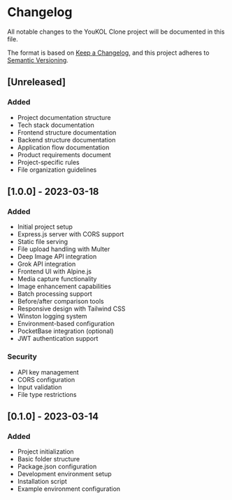 # Changelog

All notable changes to the YouKOL Clone project will be documented in this file.

The format is based on [Keep a Changelog](https://keepachangelog.com/en/1.0.0/),
and this project adheres to [Semantic Versioning](https://semver.org/spec/v2.0.0.html).

## [Unreleased]

### Added
- Project documentation structure
- Tech stack documentation
- Frontend structure documentation
- Backend structure documentation
- Application flow documentation
- Product requirements document
- Project-specific rules
- File organization guidelines

## [1.0.0] - 2023-03-18

### Added
- Initial project setup
- Express.js server with CORS support
- Static file serving
- File upload handling with Multer
- Deep Image API integration
- Grok API integration
- Frontend UI with Alpine.js
- Media capture functionality
- Image enhancement capabilities
- Batch processing support
- Before/after comparison tools
- Responsive design with Tailwind CSS
- Winston logging system
- Environment-based configuration
- PocketBase integration (optional)
- JWT authentication support

### Security
- API key management
- CORS configuration
- Input validation
- File type restrictions

## [0.1.0] - 2023-03-14

### Added
- Project initialization
- Basic folder structure
- Package.json configuration
- Development environment setup
- Installation script
- Example environment configuration
